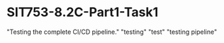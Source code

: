 # SIT753-8.2C-Part1-Task1

"Testing the complete CI/CD pipeline."
"testing"
"test"
"testing pipeline"
